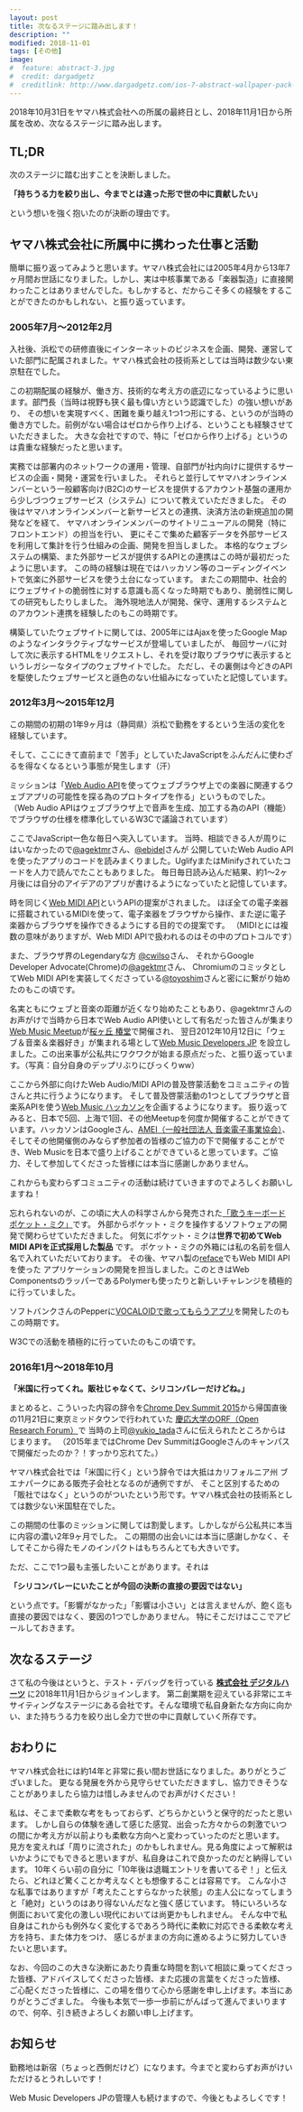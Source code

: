 ```yaml
---
layout: post
title: 次なるステージに踏み出します！
description: ""
modified: 2018-11-01
tags: [その他]
image:
#  feature: abstract-3.jpg
#  credit: dargadgetz
#  creditlink: http://www.dargadgetz.com/ios-7-abstract-wallpaper-pack-for-iphone-5-and-ipod-touch-retina/
---
```


<div> </div>

2018年10月31日をヤマハ株式会社への所属の最終日とし、2018年11月1日から所属を改め、次なるステージに踏み出します。

## TL;DR
次のステージに踏む出すことを決断しました。

**「持ちうる力を絞り出し、今までとは違った形で世の中に貢献したい」**

という想いを強く抱いたのが決断の理由です。


## ヤマハ株式会社に所属中に携わった仕事と活動
簡単に振り返ってみようと思います。ヤマハ株式会社には2005年4月から13年7ヶ月間お世話になりました。しかし、実は中核事業である「楽器製造」に直接関わったことはありませんでした。もしかすると、だからこそ多くの経験をすることができたのかもしれない、と振り返っています。

### 2005年7月〜2012年2月
入社後、浜松での研修直後にインターネットのビジネスを企画、開発、運営していた部門に配属されました。ヤマハ株式会社の技術系としては当時は数少ない東京駐在でした。

この初期配属の経験が、働き方、技術的な考え方の底辺になっているように思います。部門長（当時は視野も狭く最も偉い方という認識でした）の強い想いがあり、
その想いを実現すべく、困難を乗り越え1つ1つ形にする、というのが当時の働き方でした。前例がない場合はゼロから作り上げる、ということも経験させていただきました。
大きな会社ですので、特に「ゼロから作り上げる」というのは貴重な経験だったと思います。

実務では部署内のネットワークの運用・管理、自部門が社内向けに提供するサービスの企画・開発・運営を行いました。
それらと並行してヤマハオンラインメンバーという一般顧客向け(B2C)のサービスを提供するアカウント基盤の運用から少しづつウェブサービス（システム）について教えていただきました。
その後はヤマハオンラインメンバーと新サービスとの連携、決済方法の新規追加の開発などを経て、
ヤマハオンラインメンバーのサイトリニューアルの開発（特にフロントエンド）の担当を行い、
更にそこで集めた顧客データを外部サービスを利用して集計を行う仕組みの企画、開発を担当しました。
本格的なウェブシステムの構築、また外部サービスが提供するAPIとの連携はこの時が最初だったように思います。
この時の経験は現在ではハッカソン等のコーディングイベントで気楽に外部サービスを使う土台になっています。
またこの期間中、社会的にウェブサイトの脆弱性に対する意識も高くなった時期でもあり、脆弱性に関しての研究もしたりしました。
海外現地法人が開発、保守、運用するシステムとのアカウント連携を経験したのもこの時期です。

構築していたウェブサイトに関しては、2005年にはAjaxを使ったGoogle Mapのようなインタラクティブなサービスが登場していましたが、
毎回サーバに対して次に表示するHTMLをリクエストし、それを受け取りブラウザに表示するというレガシーなタイプのウェブサイトでした。
ただし、その裏側は今どきのAPIを駆使したウェブサービスと遜色のない仕組みになっていたと記憶しています。


### 2012年3月〜2015年12月
この期間の初期の1年9ヶ月は（静岡県）浜松で勤務をするという生活の変化を経験しています。

そして、ここにきて直前まで「苦手」としていたJavaScriptをふんだんに使わざるを得なくなるという事態が発生します（汗）

ミッションは「[Web Audio API](https://www.w3.org/TR/2018/CR-webaudio-20180918/)を使ってウェブブラウザ上での楽器に関連するウェブアプリの可能性を探る為のプロトタイプを作る」というものでした。
（Web Audio APIはウェブブラウザ上で音声を生成、加工する為のAPI（機能）でブラウザの仕様を標準化しているW3Cで議論されています）

ここでJavaScript一色な毎日へ突入しています。
当時、相談できる人が周りにはいなかったので[@agektmr](https://twitter.com/agektmr)さん、[@ebidel](https://twitter.com/ebidel)さんが
公開していたWeb Audio APIを使ったアプリのコードを読みまくりました。UglifyまたはMinifyされていたコードを人力で読んでたこともありました。
毎日毎日読み込んだ結果、約1〜2ヶ月後には自分のアイデアのアプリが書けるようになっていたと記憶しています。

時を同じく[Web MIDI API](https://www.w3.org/TR/webmidi/)というAPIの提案がされました。
ほぼ全ての電子楽器に搭載されているMIDIを使って、電子楽器をブラウザから操作、また逆に電子楽器からブラウザを操作できるようにする目的での提案です。
（MIDIとには複数の意味がありますが、Web MIDI APIで扱われるのはその中のプロトコルです）

また、ブラウザ界のLegendaryな方 [@cwilso](https://twitter.com/cwilso)さん、
それからGoogle Developer Advocate(Chrome)の[@agektmr](https://twitter.com/agektmr)さん、
ChromiumのコミッタとしてWeb MIDI APIを実装してくださっている[@toyoshim](https://twitter.com/toyoshim)さんと密にに繋がり始めたのもこの頃です。

名実ともにウェブと音楽の距離が近くなり始めたこともあり、@agektmrさんのお声がけで当時から日本でWeb Audio API使いとして有名だった皆さんが集まり
[Web Music Meetup](https://www.g200kg.com/archives/2012/10/web-music-meetu.html)が[桜ヶ丘 椿堂](https://goo.gl/maps/ACwRBwLoZJ92)で開催され、
翌日2012年10月12日に「ウェブ＆音楽＆楽器好き」が集まれる場として[Web Music Developers JP](https://groups.google.com/forum/#!forum/web-music-developers-jp)
を設立しました。この出来事が公私共にワクワクが始まる原点だった、と振り返っています。（写真：自分自身のデップリぶりにびっくりww）

ここから外部に向けたWeb Audio/MIDI APIの普及啓蒙活動をコミュニティの皆さんと共に行うようになります。
そして普及啓蒙活動の1つとしてブラウザと音楽系APIを使う[Web Music ハッカソン](https://blog.ryoyakawai.com/tags/#Web%20Music%20Hackathon)を企画するようになります。
振り返ってみると、日本で5回、上海で1回、その他Meetupを何度か開催することができています。ハッカソンはGoogleさん、[AMEI（一般社団法人 音楽電子事業協会）](http://www.amei.or.jp/)、そしてその他開催側のみならず参加者の皆様のご協力の下で開催することができ、Web Musicを日本で盛り上げることができていると思っています。ご協力、そして参加してくださった皆様には本当に感謝しかありません。

これからも変わらずコミュニティの活動は続けていきますのでよろしくお願いしますね！

忘れられないのが、この頃に大人の科学さんから発売された[「歌うキーボード ポケット・ミク」](http://otonanokagaku.net/nsx39/)です。
外部からポケット・ミクを操作するソフトウェアの開発で関わらせていただきました。
何気にポケット・ミクは**世界で初めてWeb MIDI APIを正式採用した製品** です。
ポケット・ミクの外箱には私の名前を個人名で入れていただいております。
その後、ヤマハ製の[reface](https://jp.yamaha.com/products/music_production/synthesizers/reface/index.html)でもWeb MIDI APIを使った
アプリケーションの開発を担当しました。このときはWeb ComponentsのラッパーであるPolymerも使ったりと新しいチャレンジを積極的に行っていました。

ソフトバンクさんのPepperに[VOCALOIDで歌ってもらうアプリ](https://japanese.engadget.com/2014/11/27/engadget-fes-pepper/)を開発したのもこの時期です。

W3Cでの活動を積極的に行っていたのもこの頃です。


### 2016年1月〜2018年10月
**「米国に行ってくれ。販社じゃなくて、シリコンバレーだけどね。」**

まとめると、こういった内容の辞令を[Chrome Dev Summit 2015](https://youtu.be/m2a9hlUFRhg)から帰国直後の11月21日に東京ミッドタウンで行われていた
[慶応大学のORF（Open Research Forum）](https://orf.sfc.keio.ac.jp/2015/)で
当時の上司[@yukio_tada](https://twitter.com/yukio_tada)さんに伝えられたところからはじまります。
（2015年まではChrome Dev SummitはGoogleさんのキャンパスで開催だったのか？！すっかり忘れてた。）

ヤマハ株式会社では「米国に行く」という辞令では大抵はカリフォルニア州 ブエナパークにある販売子会社となるのが通例ですが、
そこと区別するための「販社ではなく」というのがついたという形です。ヤマハ株式会社の技術系としては数少ない米国駐在でした。

この期間の仕事のミッションに関しては割愛します。しかしながら公私共に本当に内容の濃い2年9ヶ月でした。
この期間の出会いには本当に感謝しかなく、そしてそこから得たモノのインパクトはもちろんとても大きいです。

ただ、ここで1つ最も主張したいことがあります。それは

**「シリコンバレーにいたことが今回の決断の直接の要因ではない」**

という点です。「影響がなかった」「影響は小さい」とは言えませんが、飽く迄も直接の要因ではなく、要因の1つでしかありません。
特にそこだけはここでアピールしておきます。


## 次なるステージ
さて私の今後はというと、テスト・デバッグを行っている [**株式会社 デジタルハーツ**](https://www.digitalhearts.com)  に2018年11月1日からジョインします。
第二創業期を迎えている非常にエキサイティングなステージにある会社です。そんな環境で私自身新たな方向に向かい、また持ちうる力を絞り出し全力で世の中に貢献していく所存です。


## おわりに
ヤマハ株式会社には約14年と非常に長い間お世話になりました。ありがとうございました。
更なる発展を外から見守らせていただきますし、協力できそうなことがありましたら協力は惜しみませんのでお声がけください！

私は、そこまで柔軟な考をもっておらず、どちらかというと保守的だったと思います。
しかし自らの体験を通して感じた感覚、出会った方々からの刺激でいつの間にか考え方が以前よりも柔軟な方向へと変わっていったのだと思います。
見方を変えれば「周りに流された」のかもしれません。見る角度によって解釈はいかようにでもできると思いますが、私自身はこれで良かったのだと納得しています。
10年くらい前の自分に「10年後は退職エントリを書いてるぞ！」と伝えたら、どれほど驚くことか考えなくとも想像することは容易です。
こんな小さな私事ではありますが「考えたことすらなかった状態」の主人公になってしまうと「絶対」というのはあり得ないんだなと強く感じています。
特にいろいろな側面において変化の激しい現代においては尚更かもしれません。
そんな中で私自身はこれからも例外なく変化するであろう時代に柔軟に対応できる柔軟な考え方を持ち、また体力をつけ、
感じるがままの方向に進めるように努力していきたいと思います。

なお、今回のこの大きな決断にあたり貴重な時間を割いて相談に乗ってくださった皆様、アドバイスしてくださった皆様、また応援の言葉をくださった皆様、
ご心配くださった皆様に、この場を借りて心から感謝を申し上げます。本当にありがとうござました。
今後も本気で一歩一歩前にがんばって進んでまいりますので、何卒、引き続きよろしくお願い申し上げます。


## お知らせ
勤務地は新宿（ちょっと西側だけど）になります。今までと変わらずお声がけいただけるとうれしいです！

Web Music Developers JPの管理人も続けますので、今後ともよろしくです！
